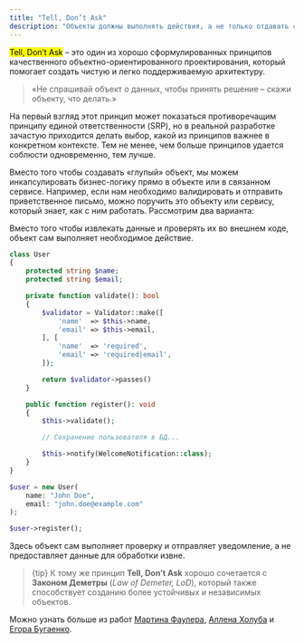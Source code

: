 ```yaml
---
title: "Tell, Don’t Ask"
description: "Объекты должны выполнять действия, а не только отдавать свои данные"
---
```


<mark>Tell, Don’t Ask</mark> – это один из хорошо сформулированных принципов качественного объектно-ориентированного проектирования, который помогает создать чистую и легко поддерживаемую архитектуру. 

> «Не спрашивай объект о данных, чтобы принять решение – скажи объекту, что делать.»

На первый взгляд этот принцип может показаться противоречащим принципу единой ответственности (SRP), но в реальной разработке зачастую приходится делать выбор, какой из принципов важнее в конкретном контексте. Тем не менее, чем больше принципов удается соблюсти одновременно, тем лучше.

Вместо того чтобы создавать «глупый» объект, мы можем инкапсулировать бизнес-логику прямо в объекте или в связанном сервисе. Например, если нам необходимо валидировать и отправить приветственное письмо, можно поручить это объекту или сервису, который знает, как с ним работать. Рассмотрим два варианта:

Вместо того чтобы извлекать данные и проверять их во внешнем коде, объект сам выполняет необходимое действие.

```php
class User
{
    protected string $name;
    protected string $email;

    private function validate(): bool
    {
        $validator = Validator::make([
            'name'  => $this->name,
            'email' => $this->email,
        ], [
            'name'  => 'required',
            'email' => 'required|email',
        ]);

        return $validator->passes()
    }

    public function register(): void
    {
        $this->validate();

        // Сохранение пользователя в БД...

        $this->notify(WelcomeNotification::class);
    }
}

$user = new User(
    name: "John Doe",
    email: "john.doe@example.com"
);

$user->register();
```

Здесь объект сам выполняет проверку и отправляет уведомление, а не предоставляет данные для обработки извне.

> {tip} К тому же принцип **Tell, Don’t Ask** хорошо сочетается с **Законом Деметры** (*Law of Demeter, LoD*), который также способствует созданию более устойчивых и независимых объектов.

Можно узнать больше из работ [Мартина Фаулера](https://martinfowler.com/bliki/TellDontAsk.html), [Аллена Холуба](https://www.infoworld.com/article/2161183/why-getter-and-setter-methods-are-evil.html) и [Егора Бугаенко](https://www.yegor256.com/2014/09/16/getters-and-setters-are-evil.html).
